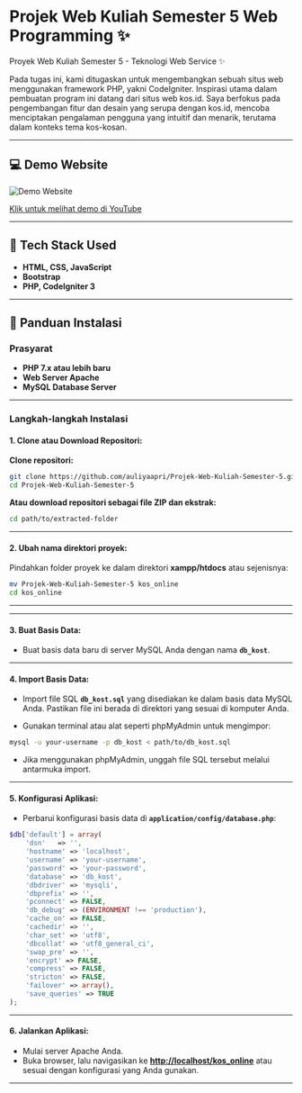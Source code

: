 # Projek Web Kuliah Semester 5 Web Programming ✨

Proyek Web Kuliah Semester 5 - Teknologi Web Service ✨

Pada tugas ini, kami ditugaskan untuk mengembangkan sebuah situs web menggunakan framework PHP, yakni CodeIgniter. Inspirasi utama dalam pembuatan program ini datang dari situs web kos.id. Saya berfokus pada pengembangan fitur dan desain yang serupa dengan kos.id, mencoba menciptakan pengalaman pengguna yang intuitif dan menarik, terutama dalam konteks tema kos-kosan.

---

## 💻 Demo Website

![Demo Website](https://github.com/user-attachments/assets/31ecf9fb-2399-4708-9b84-4ad73e1a3c36)

[Klik untuk melihat demo di YouTube](https://www.youtube.com/watch?v=OCJJ4_BYnv4)

---

## 🚀 Tech Stack Used

- **HTML, CSS, JavaScript**
- **Bootstrap**
- **PHP, CodeIgniter 3**

---

## 🔧 Panduan Instalasi

### Prasyarat

- **PHP 7.x atau lebih baru**
- **Web Server Apache**
- **MySQL Database Server**

---

### Langkah-langkah Instalasi

#### 1. Clone atau Download Repositori:

**Clone repositori:**

```bash
git clone https://github.com/auliyaapri/Projek-Web-Kuliah-Semester-5.git
cd Projek-Web-Kuliah-Semester-5
```

**Atau download repositori sebagai file ZIP dan ekstrak:**

```bash
cd path/to/extracted-folder
```

---

#### 2. Ubah nama direktori proyek:

Pindahkan folder proyek ke dalam direktori **xampp/htdocs** atau sejenisnya:

```bash
mv Projek-Web-Kuliah-Semester-5 kos_online
cd kos_online
```

---


---

#### 3. Buat Basis Data:

- Buat basis data baru di server MySQL Anda dengan nama **`db_kost`**.

---

#### 4. Import Basis Data:

- Import file SQL **`db_kost.sql`** yang disediakan ke dalam basis data MySQL Anda. Pastikan file ini berada di direktori yang sesuai di komputer Anda.

- Gunakan terminal atau alat seperti phpMyAdmin untuk mengimpor:

```bash
mysql -u your-username -p db_kost < path/to/db_kost.sql
```

- Jika menggunakan phpMyAdmin, unggah file SQL tersebut melalui antarmuka import.

---

#### 5. Konfigurasi Aplikasi:

- Perbarui konfigurasi basis data di **`application/config/database.php`**:

```php
$db['default'] = array(
    'dsn'   => '',
    'hostname' => 'localhost',
    'username' => 'your-username',
    'password' => 'your-password',
    'database' => 'db_kost',
    'dbdriver' => 'mysqli',
    'dbprefix' => '',
    'pconnect' => FALSE,
    'db_debug' => (ENVIRONMENT !== 'production'),
    'cache_on' => FALSE,
    'cachedir' => '',
    'char_set' => 'utf8',
    'dbcollat' => 'utf8_general_ci',
    'swap_pre' => '',
    'encrypt' => FALSE,
    'compress' => FALSE,
    'stricton' => FALSE,
    'failover' => array(),
    'save_queries' => TRUE
);
```

---

#### 6. Jalankan Aplikasi:

- Mulai server Apache Anda.
- Buka browser, lalu navigasikan ke **[http://localhost/kos_online](http://localhost/kos_online)** atau sesuai dengan konfigurasi yang Anda gunakan.

---

